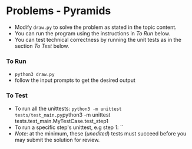 # Problems - Pyramids

* Modify `draw.py` to solve the problem as stated in the topic content.
* You can run the program using the instructions in *To Run* below.
* You can test technical correctness by running the unit tests as in the section *To Test* below.

### To Run

* `python3 draw.py`
* follow the input prompts to get the desired output

### To Test

* To run all the unittests: `python3 -m unittest tests/test_main.py`python3 -m unittest tests.test_main.MyTestCase.test_step1
* To run a specific step's unittest, e.g step *1*: ``
* _Note_: at the minimum, these (*unedited*) tests must succeed before you may submit the solution for review.
